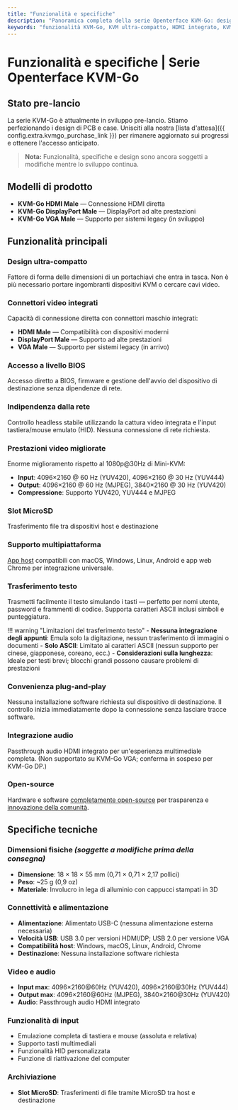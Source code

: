```yaml
---
title: "Funzionalità e specifiche"
description: "Panoramica completa della serie Openterface KVM-Go: design ultra-compatto con connettori video integrati, supporto 4K/60Hz, slot MicroSD e specifiche tecniche dettagliate. Soluzione KVM-over-USB delle dimensioni di un portachiavi per professionisti IT."
keywords: "funzionalità KVM-Go, KVM ultra-compatto, HDMI integrato, KVM 4K, KVM MicroSD, KVM portachiavi, specifiche KVM, controllo headless, KVM portatile, strumenti IT, gestione server"
---
```


# **Funzionalità e specifiche** | Serie Openterface KVM-Go

## Stato pre-lancio

La serie KVM-Go è attualmente in sviluppo pre-lancio. Stiamo perfezionando i design di PCB e case. Unisciti alla nostra [lista d'attesa]({{ config.extra.kvmgo_purchase_link }}) per rimanere aggiornato sui progressi e ottenere l'accesso anticipato.

> **Nota:** Funzionalità, specifiche e design sono ancora soggetti a modifiche mentre lo sviluppo continua.

## Modelli di prodotto
- **KVM-Go HDMI Male** — Connessione HDMI diretta
- **KVM-Go DisplayPort Male** — DisplayPort ad alte prestazioni
- **KVM-Go VGA Male** — Supporto per sistemi legacy (in sviluppo)

## Funzionalità principali

### **Design ultra-compatto**
Fattore di forma delle dimensioni di un portachiavi che entra in tasca. Non è più necessario portare ingombranti dispositivi KVM o cercare cavi video.

### **Connettori video integrati**
Capacità di connessione diretta con connettori maschio integrati:

- **HDMI Male** — Compatibilità con dispositivi moderni
- **DisplayPort Male** — Supporto ad alte prestazioni
- **VGA Male** — Supporto per sistemi legacy (in arrivo)

### **Accesso a livello BIOS**
Accesso diretto a BIOS, firmware e gestione dell'avvio del dispositivo di destinazione senza dipendenze di rete.

### **Indipendenza dalla rete**
Controllo headless stabile utilizzando la cattura video integrata e l'input tastiera/mouse emulato (HID). Nessuna connessione di rete richiesta.

### **Prestazioni video migliorate**
Enorme miglioramento rispetto al 1080p@30Hz di Mini-KVM:

- **Input**: 4096×2160 @ 60 Hz (YUV420), 4096×2160 @ 30 Hz (YUV444)
- **Output**: 4096×2160 @ 60 Hz (MJPEG), 3840×2160 @ 30 Hz (YUV420)
- **Compressione**: Supporto YUV420, YUV444 e MJPEG

### **Slot MicroSD**
Trasferimento file tra dispositivi host e destinazione

### **Supporto multipiattaforma**
[App host](/app) compatibili con macOS, Windows, Linux, Android e app web Chrome per integrazione universale.

### **Trasferimento testo**
Trasmetti facilmente il testo simulando i tasti — perfetto per nomi utente, password e frammenti di codice. Supporta caratteri ASCII inclusi simboli e punteggiatura.

!!! warning "Limitazioni del trasferimento testo"
    - **Nessuna integrazione degli appunti**: Emula solo la digitazione, nessun trasferimento di immagini o documenti
    - **Solo ASCII**: Limitato ai caratteri ASCII (nessun supporto per cinese, giapponese, coreano, ecc.)
    - **Considerazioni sulla lunghezza**: Ideale per testi brevi; blocchi grandi possono causare problemi di prestazioni

### **Convenienza plug-and-play**
Nessuna installazione software richiesta sul dispositivo di destinazione. Il controllo inizia immediatamente dopo la connessione senza lasciare tracce software.

### **Integrazione audio**
Passthrough audio HDMI integrato per un'esperienza multimediale completa. (Non supportato su KVM-Go VGA; conferma in sospeso per KVM-Go DP.)

### **Open-source**
Hardware e software [completamente open-source](/compliance) per trasparenza e [innovazione della comunità](/discord).

## Specifiche tecniche

### **Dimensioni fisiche** *(soggette a modifiche prima della consegna)*
- **Dimensione**: 18 × 18 × 55 mm (0,71 × 0,71 × 2,17 pollici)
- **Peso**: ~25 g (0,9 oz)
- **Materiale**: Involucro in lega di alluminio con cappucci stampati in 3D

### **Connettività e alimentazione**
- **Alimentazione**: Alimentato USB-C (nessuna alimentazione esterna necessaria)
- **Velocità USB**: USB 3.0 per versioni HDMI/DP; USB 2.0 per versione VGA
- **Compatibilità host**: Windows, macOS, Linux, Android, Chrome
- **Destinazione**: Nessuna installazione software richiesta

### **Video e audio**
- **Input max**: 4096×2160@60Hz (YUV420), 4096×2160@30Hz (YUV444)
- **Output max**: 4096×2160@60Hz (MJPEG), 3840×2160@30Hz (YUV420)
- **Audio**: Passthrough audio HDMI integrato

### **Funzionalità di input**
- Emulazione completa di tastiera e mouse (assoluta e relativa)
- Supporto tasti multimediali
- Funzionalità HID personalizzata
- Funzione di riattivazione del computer

### **Archiviazione**
- **Slot MicroSD**: Trasferimenti di file tramite MicroSD tra host e destinazione

